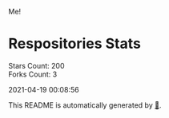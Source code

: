 Me!

# Respositories Stats
Stars Count: 200  
Forks Count: 3

2021-04-19 00:08:56  

This README is automatically generated by [🐰](https://github.com/rnitta/rnitta).
